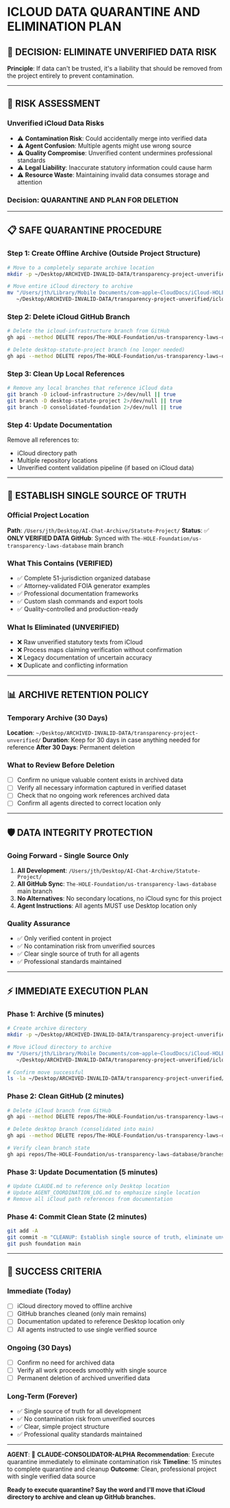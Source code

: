 # ICLOUD DATA QUARANTINE AND ELIMINATION PLAN

## 🎯 **DECISION: ELIMINATE UNVERIFIED DATA RISK**

**Principle**: If data can't be trusted, it's a liability that should be removed from the project entirely to prevent contamination.

---

## 🚨 **RISK ASSESSMENT**

### **Unverified iCloud Data Risks**
- ⚠️ **Contamination Risk**: Could accidentally merge into verified data
- ⚠️ **Agent Confusion**: Multiple agents might use wrong source
- ⚠️ **Quality Compromise**: Unverified content undermines professional standards
- ⚠️ **Legal Liability**: Inaccurate statutory information could cause harm
- ⚠️ **Resource Waste**: Maintaining invalid data consumes storage and attention

### **Decision**: QUARANTINE AND PLAN FOR DELETION

---

## 📋 **SAFE QUARANTINE PROCEDURE**

### **Step 1: Create Offline Archive (Outside Project Structure)**
```bash
# Move to a completely separate archive location
mkdir -p ~/Desktop/ARCHIVED-INVALID-DATA/transparency-project-unverified/

# Move entire iCloud directory to archive
mv "/Users/jth/Library/Mobile Documents/com~apple~CloudDocs/iCloud-HOLE-Foundation/Infrastructure/Github/us-transparency-laws-database" \
   ~/Desktop/ARCHIVED-INVALID-DATA/transparency-project-unverified/icloud-snapshot-$(date +%Y%m%d)
```

### **Step 2: Delete iCloud GitHub Branch**
```bash
# Delete the icloud-infrastructure branch from GitHub
gh api --method DELETE repos/The-HOLE-Foundation/us-transparency-laws-database/git/refs/heads/icloud-infrastructure

# Delete desktop-statute-project branch (no longer needed)
gh api --method DELETE repos/The-HOLE-Foundation/us-transparency-laws-database/git/refs/heads/desktop-statute-project
```

### **Step 3: Clean Up Local References**
```bash
# Remove any local branches that reference iCloud data
git branch -D icloud-infrastructure 2>/dev/null || true
git branch -D desktop-statute-project 2>/dev/null || true
git branch -D consolidated-foundation 2>/dev/null || true
```

### **Step 4: Update Documentation**
Remove all references to:
- iCloud directory path
- Multiple repository locations
- Unverified content validation pipeline (if based on iCloud data)

---

## 🎯 **ESTABLISH SINGLE SOURCE OF TRUTH**

### **Official Project Location**
**Path**: `/Users/jth/Desktop/AI-Chat-Archive/Statute-Project/`
**Status**: ✅ **ONLY VERIFIED DATA**
**GitHub**: Synced with `The-HOLE-Foundation/us-transparency-laws-database` main branch

### **What This Contains (VERIFIED)**
- ✅ Complete 51-jurisdiction organized database
- ✅ Attorney-validated FOIA generator examples
- ✅ Professional documentation frameworks
- ✅ Custom slash commands and export tools
- ✅ Quality-controlled and production-ready

### **What Is Eliminated (UNVERIFIED)**
- ❌ Raw unverified statutory texts from iCloud
- ❌ Process maps claiming verification without confirmation
- ❌ Legacy documentation of uncertain accuracy
- ❌ Duplicate and conflicting information

---

## 📊 **ARCHIVE RETENTION POLICY**

### **Temporary Archive** (30 Days)
**Location**: `~/Desktop/ARCHIVED-INVALID-DATA/transparency-project-unverified/`
**Duration**: Keep for 30 days in case anything needed for reference
**After 30 Days**: Permanent deletion

### **What to Review Before Deletion**
- [ ] Confirm no unique valuable content exists in archived data
- [ ] Verify all necessary information captured in verified dataset
- [ ] Check that no ongoing work references archived data
- [ ] Confirm all agents directed to correct location only

---

## 🛡️ **DATA INTEGRITY PROTECTION**

### **Going Forward - Single Source Only**
1. **All Development**: `/Users/jth/Desktop/AI-Chat-Archive/Statute-Project/`
2. **All GitHub Sync**: `The-HOLE-Foundation/us-transparency-laws-database` main branch
3. **No Alternatives**: No secondary locations, no iCloud sync for this project
4. **Agent Instructions**: All agents MUST use Desktop location only

### **Quality Assurance**
- ✅ Only verified content in project
- ✅ No contamination risk from unverified sources
- ✅ Clear single source of truth for all agents
- ✅ Professional standards maintained

---

## ⚡ **IMMEDIATE EXECUTION PLAN**

### **Phase 1: Archive (5 minutes)**
```bash
# Create archive directory
mkdir -p ~/Desktop/ARCHIVED-INVALID-DATA/transparency-project-unverified/

# Move iCloud directory to archive
mv "/Users/jth/Library/Mobile Documents/com~apple~CloudDocs/iCloud-HOLE-Foundation/Infrastructure/Github/us-transparency-laws-database" \
   ~/Desktop/ARCHIVED-INVALID-DATA/transparency-project-unverified/icloud-snapshot-20240926

# Confirm move successful
ls -la ~/Desktop/ARCHIVED-INVALID-DATA/transparency-project-unverified/
```

### **Phase 2: Clean GitHub (2 minutes)**
```bash
# Delete iCloud branch from GitHub
gh api --method DELETE repos/The-HOLE-Foundation/us-transparency-laws-database/git/refs/heads/icloud-infrastructure

# Delete desktop branch (consolidated into main)
gh api --method DELETE repos/The-HOLE-Foundation/us-transparency-laws-database/git/refs/heads/desktop-statute-project

# Verify clean branch state
gh api repos/The-HOLE-Foundation/us-transparency-laws-database/branches --jq '.[].name'
```

### **Phase 3: Update Documentation (5 minutes)**
```bash
# Update CLAUDE.md to reference only Desktop location
# Update AGENT_COORDINATION_LOG.md to emphasize single location
# Remove all iCloud path references from documentation
```

### **Phase 4: Commit Clean State (2 minutes)**
```bash
git add -A
git commit -m "CLEANUP: Establish single source of truth, eliminate unverified data references"
git push foundation main
```

---

## 🎯 **SUCCESS CRITERIA**

### **Immediate (Today)**
- [ ] iCloud directory moved to offline archive
- [ ] GitHub branches cleaned (only main remains)
- [ ] Documentation updated to reference Desktop location only
- [ ] All agents instructed to use single verified source

### **Ongoing (30 Days)**
- [ ] Confirm no need for archived data
- [ ] Verify all work proceeds smoothly with single source
- [ ] Permanent deletion of archived unverified data

### **Long-Term (Forever)**
- ✅ Single source of truth for all development
- ✅ No contamination risk from unverified sources
- ✅ Clear, simple project structure
- ✅ Professional quality standards maintained

---

**AGENT**: 🤖 **CLAUDE-CONSOLIDATOR-ALPHA**
**Recommendation**: Execute quarantine immediately to eliminate contamination risk
**Timeline**: 15 minutes to complete quarantine and cleanup
**Outcome**: Clean, professional project with single verified data source

**Ready to execute quarantine? Say the word and I'll move that iCloud directory to archive and clean up GitHub branches.**